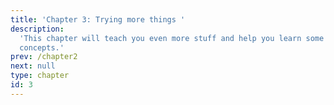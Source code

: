 ```yaml
---
title: 'Chapter 3: Trying more things '
description:
  'This chapter will teach you even more stuff and help you learn some new
  concepts.'
prev: /chapter2
next: null
type: chapter
id: 3
---
```

